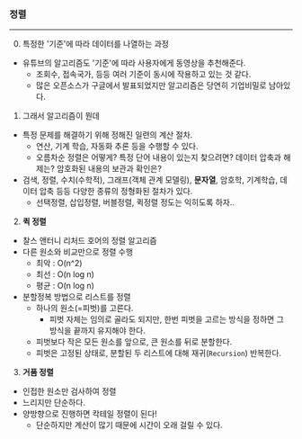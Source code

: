 ### 정렬
---

0. 특정한 '기준'에 따라 데이터를 나열하는 과정
- 유튜브의 알고리즘도 '기준'에 따라 사용자에게 동영상을 추천해준다.
    + 조회수, 접속국가, 등등 여러 기준이 동시에 작용하고 있는 것 같다.
    + 많은 오픈소스가 구글에서 발표되었지만 알고리즘은 당연히 기업비밀로 남아있다.

1. 그래서 알고리즘이 뭔데
- 특정 문제를 해결하기 위해 정해진 일련의 계산 절차.
    + 연산, 기계 학습, 자동화 추론 등을 수행할 수 있다.
    + 오름차순 정렬은 어떻게? 특정 단어 내용이 있는지 찾으려면? 데이터 압축과 해제는? 암호화된 내용의 보관과 확인은?
- 검색, 정렬, 수치(수학적), 그래프(객체 관계 모델링), **문자열**, 암호학, 기계학습, 데이터 압축 등등 다양한 종류의 정형화된 절차가 있다.
    + 선택정렬, 삽입정렬, 버블정렬, 퀵정렬 정도는 익히도록 하자..

2. **퀵 정렬**
- 찰스 앤터니 리처드 호어의 정렬 알고리즘
- 다른 원소와 비교만으로 정렬 수행
    + 최악 : O(n^2) 
    + 최선 : O(n log n)
    + 평균 : O(n log n)
- 분할정복 방법으로 리스트를 정렬
    + 하나의 원소(=피벗)를 고른다.
        * 피벗 자체는 임의로 골라도 되지만, 한번 피벗을 고르는 방식을 정하면 그 방식을 끝까지 유지해야 한다.
    + 피벗보다 작은 모든 원소를 앞으로, 큰 원소를 뒤로 분할한다.
    + 피벗은 고정된 상태로, 분할된 두 리스트에 대해 재귀(`Recursion`) 반복한다.
    
3. **거품 정렬**
- 인접한 원소만 검사하여 정렬
- 느리지만 단순하다.
- 양방향으로 진행하면 칵테일 정렬이 된다!
    + 단순하지만 계산이 많기 때문에 시간이 오래 걸릴 수 있다.